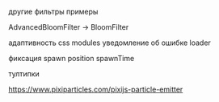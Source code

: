 другие фильтры
примеры

AdvancedBloomFilter -> BloomFilter

адаптивность
css modules
уведомление об ошибке
loader

фиксация spawn position
spawnTime

тултипки

https://www.pixiparticles.com/pixijs-particle-emitter
